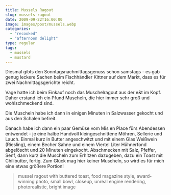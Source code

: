 ```yaml
---
title: Mussels Ragout
slug: mussels-ragout
date: 2009-09-22T16:00:00
image: images/post/mussels.webp
categories: 
  - "recooked"
  - "afternoon delight"
type: regular  
tags: 
  - mussels
  - mustard
---
```


Diesmal gibts den Sonntagsnachmittagsgenuss schon samstags - es gab genug leckere Sachen beim Fischhändler Kittner auf dem Markt, dass es für zwei Nachmittagsgerichte reicht.

Vage hatte ich beim Einkauf noch das Muschelragout aus der e&t im Kopf. Daher erstand ich ein Pfund Muscheln, die hier immer sehr groß und wohlschmeckend sind.

Die Muscheln habe ich dann in einigen Minuten in Salzwasser gekocht und aus den Schalen befreit.

Danach habe ich dann ein paar Gemüse vom Mis en Place fürs Abendessen entwendet - je eine halbe Handvoll kleingeschnittene Möhren, Sellerie und Lauch. Einmal kurz in Butter angeschwitzt und mit einem Glas Weißwein (Riesling), einem Becher Sahne und einem Viertel Liter Hühnerfond abgelöscht und 20 Minuten eingekocht. Abschmecken mit Salz, Pfeffer, Senf, dann kurz die Muscheln zum Erhitzen dazugeben, dazu ein Toast mit Chilibutter, fertig. Zum Glück mag hier keiner Muscheln, so wird es für mich eine etwas größere Portion!

> mussel ragout with buttered toast, food magazine style, award-winning photo, small bowl, closeup, unreal engine rendering, photorealistic, bright image
